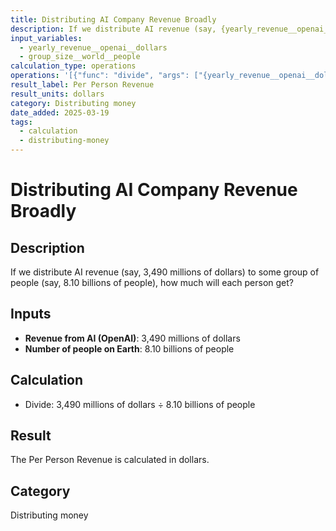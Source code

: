 ```yaml
---
title: Distributing AI Company Revenue Broadly
description: If we distribute AI revenue (say, {yearly_revenue__openai__dollars}) to some group of people (say, {group_size__world__people}), how much will each person get?
input_variables:
  - yearly_revenue__openai__dollars
  - group_size__world__people
calculation_type: operations
operations: '[{"func": "divide", "args": ["{yearly_revenue__openai__dollars}", "{group_size__world__people}"]}]'
result_label: Per Person Revenue
result_units: dollars
category: Distributing money
date_added: 2025-03-19
tags:
  - calculation
  - distributing-money
---
```


# Distributing AI Company Revenue Broadly

## Description

If we distribute AI revenue (say, 3,490 millions of dollars) to some group of people (say, 8.10 billions of people), how much will each person get?

## Inputs

- **Revenue from AI (OpenAI)**: 3,490 millions of dollars
- **Number of people on Earth**: 8.10 billions of people

## Calculation

- Divide: 3,490 millions of dollars ÷ 8.10 billions of people

## Result

The Per Person Revenue is calculated in dollars.

## Category

Distributing money
